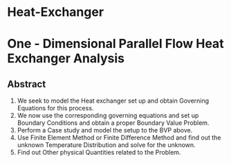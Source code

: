 # Heat-Exchanger



# One - Dimensional Parallel Flow Heat Exchanger Analysis

## Abstract

1. We seek to model the Heat exchanger set up and obtain Governing Equations for this process.
2. We now use the corresponding governing equations and set up Boundary Conditions and obtain a proper Boundary Value Problem.
3. Perform a Case study and model the setup to the BVP above.
4. Use Finite Element Method or Finite Difference Method and find out the unknown Temperature Distribution and solve for the unknown.
5. Find out Other physical Quantities related to the Problem.


